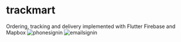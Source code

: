 # trackmart
Ordering, tracking and delivery implemented with Flutter Firebase and Mapbox
![phonesignin](screenshotsScreenshot_20190810-000914.jpg)
![emailsignin](screenshotsScreenshot_20190810-000952.jpg)